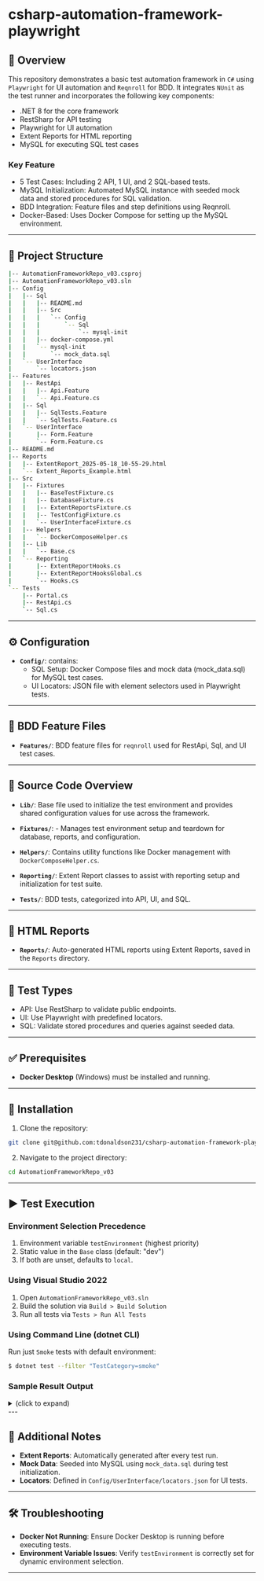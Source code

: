 # csharp-automation-framework-playwright

## 🚀 Overview
This repository demonstrates a basic test automation framework in `C#` using `Playwright` for UI automation and `Reqnroll` for BDD. It integrates `NUnit` as the test runner and incorporates the following key components:

- .NET 8 for the core framework
- RestSharp for API testing
- Playwright for UI automation
- Extent Reports for HTML reporting
- MySQL for executing SQL test cases

### Key Feature

- 5 Test Cases: Including 2 API, 1 UI, and 2 SQL-based tests.
- MySQL Initialization: Automated MySQL instance with seeded mock data and stored procedures for SQL validation.
- BDD Integration: Feature files and step definitions using Reqnroll.
- Docker-Based: Uses Docker Compose for setting up the MySQL environment.

---

## 📂 Project Structure
```bash
|-- AutomationFrameworkRepo_v03.csproj
|-- AutomationFrameworkRepo_v03.sln
|-- Config
|   |-- Sql
|   |   |-- README.md
|   |   |-- Src
|   |   |   `-- Config
|   |   |       `-- Sql
|   |   |           `-- mysql-init
|   |   |-- docker-compose.yml
|   |   `-- mysql-init
|   |       `-- mock_data.sql
|   `-- UserInterface
|       `-- locators.json
|-- Features
|   |-- RestApi
|   |   |-- Api.Feature
|   |   `-- Api.Feature.cs
|   |-- Sql
|   |   |-- SqlTests.Feature
|   |   `-- SqlTests.Feature.cs
|   `-- UserInterface
|       |-- Form.Feature
|       `-- Form.Feature.cs
|-- README.md
|-- Reports
|   |-- ExtentReport_2025-05-18_10-55-29.html
|   `-- Extent_Reports_Example.html
|-- Src
|   |-- Fixtures
|   |   |-- BaseTestFixture.cs
|   |   |-- DatabaseFixture.cs
|   |   |-- ExtentReportsFixture.cs
|   |   |-- TestConfigFixture.cs
|   |   `-- UserInterfaceFixture.cs
|   |-- Helpers
|   |   `-- DockerComposeHelper.cs
|   |-- Lib
|   |   `-- Base.cs
|   `-- Reporting
|       |-- ExtentReportHooks.cs
|       |-- ExtentReportHooksGlobal.cs
|       `-- Hooks.cs
`-- Tests
    |-- Portal.cs
    |-- RestApi.cs
    `-- Sql.cs
```

---

## ⚙️ Configuration

- **`Config/`**: contains:
  - SQL Setup: Docker Compose files and mock data (mock_data.sql) for MySQL test cases.
  - UI Locators: JSON file with element selectors used in Playwright tests.
---

## 📄 BDD Feature Files
- **`Features/`**: BDD feature files for `reqnroll` used for RestApi, Sql, and UI test cases.

---

## 📁 Source Code Overview
- **`Lib/`**: Base file used to initialize the test environment and provides shared configuration values for use across the framework.

- **`Fixtures/`**: - Manages test environment setup and teardown for database, reports, and configuration.

- **`Helpers/`**: Contains utility functions like Docker management with `DockerComposeHelper.cs`.

- **`Reporting/`**: Extent Report classes to assist with reporting setup and initialization for test suite.

- **`Tests/`**: BDD tests, categorized into API, UI, and SQL.

---

## 📄 HTML Reports
- **`Reports/`**: Auto-generated HTML reports using Extent Reports, saved in the `Reports` directory.

---

## 📁 Test Types

  - API: Use RestSharp to validate public endpoints.
  - UI: Use Playwright with predefined locators.
  - SQL: Validate stored procedures and queries against seeded data.
---

## ✅ Prerequisites
- **Docker Desktop** (Windows) must be installed and running.

---

## 🔄 Installation
1. Clone the repository:
```bash
git clone git@github.com:tdonaldson231/csharp-automation-framework-playwright.git
```
2. Navigate to the project directory:
```bash
cd AutomationFrameworkRepo_v03
```

---

## ▶️ Test Execution

### Environment Selection Precedence
1. Environment variable `testEnvironment` (highest priority)
2. Static value in the `Base` class (default: "dev")
3. If both are unset, defaults to `local`.

### Using Visual Studio 2022
1. Open `AutomationFrameworkRepo_v03.sln`
2. Build the solution via `Build > Build Solution`
3. Run all tests via `Tests > Run All Tests`

### Using Command Line (dotnet CLI)
Run just `Smoke` tests with default environment:
```bash
$ dotnet test --filter "TestCategory=smoke"
```

### Sample Result Output
<details>
  <summary>(click to expand)</summary>
    ```bash
    $ dotnet test --filter "TestCategory=smoke"
    Restore complete (0.9s)
      AutomationFrameworkRepo_v03 succeeded (1.5s) → bin\Debug\net8.0\AutomationFrameworkRepo_v03.dll
    NUnit Adapter 5.0.0.0: Test execution started
    Running selected tests in C:\Users\toddd\source\repos\csharp-automation-framework-playwright\bin\Debug\net8.0\AutomationFrameworkRepo_v03.dll
       NUnit3TestExecutor discovered 3 of 3 NUnit test cases using Current Discovery mode, Non-Explicit run
    Given the backend is up and operational
    -> done: BackendRestApi.GivenTheBackendIsUpAndOperational() (1.8s)
    Given the API endpoint is "/objects/5"
    -> done: BackendRestApi.GivenTheApiEndpointIs("/objects/5") (0.0s)
    When a GET request is sent to the backend API
    Full request URL: https://api.restful-api.dev/objects/5
    -> done: BackendRestApi.WhenAGETRequestIsSentToTheBackendAPI() (0.3s)
    Then the response status code should be "OK"
    PASS: Expected status 'OK' matched actual 'OK'.
    -> done: BackendRestApi.ThenTheResponseStatusCodeShouldBe("OK") (0.0s)

    Given the database is up and running
    -> done: SqlQueries.GivenTheDatabaseIsUpAndRunning() (0.1s)
    When the "GetHighScores" stored procedure is executed with minimum score 70
    -> done: SqlQueries.WhenStoredProcedureIsExecuted("GetHighScores", 70) (0.1s)
    Then the results should all have scores >= 70
    -> done: SqlQueries.ThenScoresShouldBeGreaterThanOrEqualTo(70) (0.0s)

    Given the user navigates to the form page
    -> done: PortalTests.GivenUserNavigatesToTheFormPage() (1.4s)
    When the user enters a name, message and clicks the submit button
    -> done: PortalTests.WhenUserEntersNameMessageAndClicksSubmit() (1.6s)
    Then the form is processed with a thank you message
    -> done: PortalTests.ThenFormIsProcessedWithThankYouMessage() (2.1s)

    NUnit Adapter 5.0.0.0: Test execution complete
      AutomationFrameworkRepo_v03 test succeeded (61.3s)

    Test summary: total: 3, failed: 0, succeeded: 3, skipped: 0, duration: 61.3s
    Build succeeded in 64.5s
    ```
</details>
---

## 📄 Additional Notes
- **Extent Reports**: Automatically generated after every test run.
- **Mock Data**: Seeded into MySQL using `mock_data.sql` during test initialization.
- **Locators**: Defined in `Config/UserInterface/locators.json` for UI tests.

---

## 🛠 Troubleshooting
- **Docker Not Running**: Ensure Docker Desktop is running before executing tests.
- **Environment Variable Issues**: Verify `testEnvironment` is correctly set for dynamic environment selection.

---